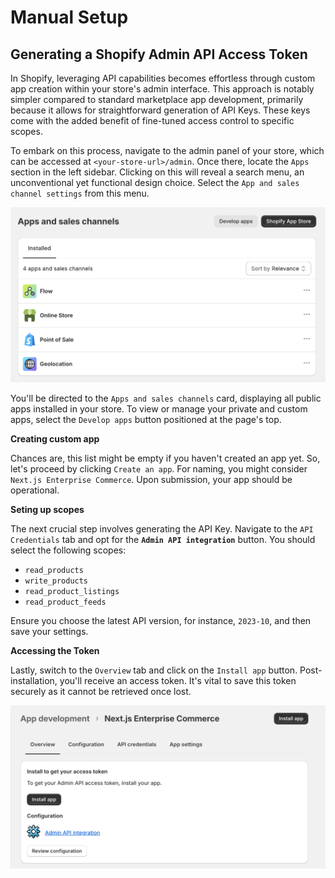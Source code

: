# Manual Setup

## Generating a Shopify Admin API Access Token

In Shopify, leveraging API capabilities becomes effortless through custom app creation within your store's admin interface. This approach is notably simpler compared to standard marketplace app development, primarily because it allows for straightforward generation of API Keys. These keys come with the added benefit of fine-tuned access control to specific scopes.

To embark on this process, navigate to the admin panel of your store, which can be accessed at `<your-store-url>/admin`. Once there, locate the `Apps` section in the left sidebar. Clicking on this will reveal a search menu, an unconventional yet functional design choice. Select the `App and sales channel settings` from this menu.

![Apps list](apps-list.png)

You'll be directed to the `Apps and sales channels` card, displaying all public apps installed in your store. To view or manage your private and custom apps, select the `Develop apps` button positioned at the page's top.

**Creating custom app**

Chances are, this list might be empty if you haven't created an app yet. So, let's proceed by clicking `Create an app`. For naming, you might consider `Next.js Enterprise Commerce`. Upon submission, your app should be operational.

**Seting up scopes**

The next crucial step involves generating the API Key. Navigate to the `API Credentials` tab and opt for the **`Admin API integration`** button. You should select the following scopes:

- `read_products`
- `write_products`
- `read_product_listings`
- `read_product_feeds`

Ensure you choose the latest API version, for instance, `2023-10`, and then save your settings.

**Accessing the Token**

Lastly, switch to the `Overview` tab and click on the `Install app` button. Post-installation, you'll receive an access token. It's vital to save this token securely as it cannot be retrieved once lost.

![Install app screen](install-app-screen.png)
